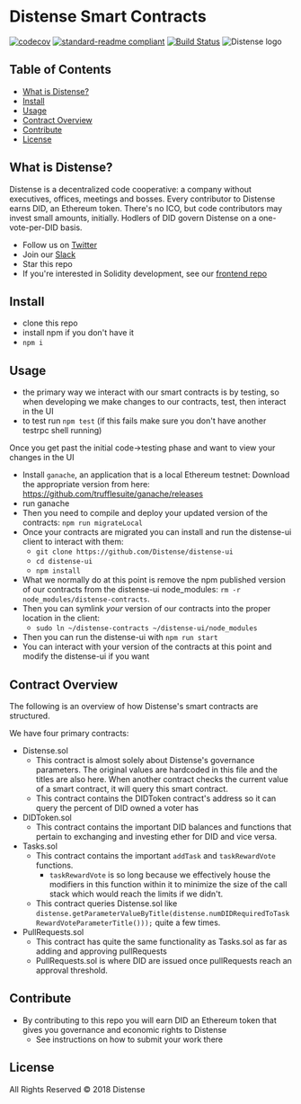 # Distense Smart Contracts

[![codecov](https://codecov.io/gh/Distense/distense-contracts/branch/master/graph/badge.svg)](https://codecov.io/gh/Distense/distense-contracts)
[![standard-readme compliant](https://img.shields.io/badge/standard--readme-OK-green.svg?style=flat-square)](https://github.com/RichardLitt/standard-readme)
[![Build Status](https://travis-ci.org/Distense/distense-contracts.svg?branch=master)](https://travis-ci.org/Distense/distense-contracts)
![Distense logo](https://i.imgur.com/W8XjeyS.png, 'Distense')

## Table of Contents

- [What is Distense?](#what-is-distense?)
- [Install](#install)
- [Usage](#usage)
- [Contract Overview](#contract-overview)
- [Contribute](#contribute)
- [License](#license)

## What is Distense?

Distense is a decentralized code cooperative: a company without executives, offices, meetings and bosses.  Every contributor to Distense earns DID, an Ethereum token.  There's no ICO, but code contributors may invest small amounts, initially.  Hodlers of DID govern Distense on a one-vote-per-DID basis.

- Follow us on [Twitter](https://twitter.com/distenseorg)
- Join our [Slack](https://join.slack.com/t/distense/shared_invite/enQtMzA4ODM5MzI5NzY2LWFmZDBhYTJjYzkzYmZjMjg0Y2I1YWZkYmU3NGIwYjE5NjA1Y2I0MDEzYjcyYjRmNGQzZmRhZjM1YmY0ZmY0OWY)
- Star this repo
- If you're interested in Solidity development, see our [frontend repo](https://github.com/Distense/distense-ui)

## Install

- clone this repo
- install npm if you don't have it
- `npm i`

## Usage

- the primary way we interact with our smart contracts is by testing, so when developing we make changes to our contracts, test, then interact in the UI
- to test run `npm test` (if this fails make sure you don't have another testrpc shell running)


Once you get past the initial code->testing phase and want to view your changes in the UI

- Install `ganache`, an application that is a local Ethereum testnet: Download the appropriate version from here: https://github.com/trufflesuite/ganache/releases
- run ganache
- Then you need to compile and deploy your updated version of the contracts: `npm run migrateLocal`
- Once your contracts are migrated you can install and run the distense-ui client to interact with them:
    - `git clone https://github.com/Distense/distense-ui`
    - `cd distense-ui`
    - `npm install`
- What we normally do at this point is remove the npm published version of our contracts from the distense-ui node_modules: `rm -r node_modules/distense-contracts`.
- Then you can symlink _your_ version of our contracts into the proper location in the client:
    - `sudo ln ~/distense-contracts ~/distense-ui/node_modules`
- Then you can run the distense-ui with `npm run start`
- You can interact with your version of the contracts at this point and modify the distense-ui if you want


## Contract Overview

The following is an overview of how Distense's smart contracts are structured.  

We have four primary contracts:

- Distense.sol
  - This contract is almost solely about Distense's governance parameters.  The original values are hardcoded in this file and the titles are also here.  When another contract checks the current value of a smart contract, it will query this smart contract.
  - This contract contains the DIDToken contract's address so it can query the percent of DID owned a voter has
- DIDToken.sol
  - This contract contains the important DID balances and functions that pertain to exchanging and investing ether for DID and vice versa.
- Tasks.sol
  - This contract contains the important `addTask` and `taskRewardVote` functions.  
    - `taskRewardVote` is so long because we effectively house the modifiers in this function within it to minimize the size of the call stack which would reach the limits if we didn't.
  - This contract queries Distense.sol like `distense.getParameterValueByTitle(distense.numDIDRequiredToTaskRewardVoteParameterTitle()));` quite a few times.    
- PullRequests.sol
  - This contract has quite the same functionality as Tasks.sol as far as adding and approving pullRequests
  - PullRequests.sol is where DID are issued once pullRequests reach an approval threshold.
  
 

## Contribute

- By contributing to this repo you will earn DID an Ethereum token that gives you governance and economic rights to Distense
    - See instructions on how to submit your work there

## License

All Rights Reserved © 2018 Distense
